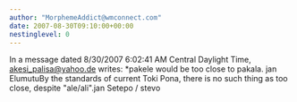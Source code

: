 ```yaml
---
author: "MorphemeAddict@wmconnect.com"
date: 2007-08-30T09:10:00+00:00
nestinglevel: 0
---
```

In a message dated 8/30/2007 6:02:41 AM Central Daylight Time, [akesi_palisa@yahoo.de](mailto://akesi_palisa@yahoo.de) writes:
\*pakele would be too close to pakala. jan ElumutuBy the standards of current Toki Pona, there is no such thing as too close, despite "ale/ali".jan Setepo / stevo